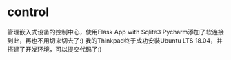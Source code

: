 # control
管理嵌入式设备的控制中心，使用Flask App with Sqlite3
Pycharm添加了软连接到此，再也不用切来切去了:)
我的Thinkpad终于成功安装Ubuntu LTS 18.04，并搭建了开发环境，可以提交代码了:)

